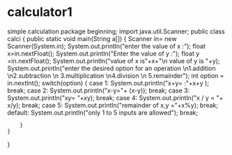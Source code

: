 # calculator1
simple calculation
package beginning;
import java.util.Scanner;
public class calci 
{
	public static void main(String a[])
	{
		Scanner in= new Scanner(System.in);
		System.out.println("enter the value of x :");
		float x=in.nextFloat();
		System.out.println("Enter the value of y :");
		float y =in.nextFloat();
		System.out.println("value of x is"+x+"\n value of y is "+y);
		System.out.println("enter the desired option for an operation \n1.addition \n2.subtraction \n 3.multiplication \n4.division \n 5.remainder");
		int option = in.nextInt();
		switch(option)
		{
		case 1:
			System.out.println("x+y= :"+x+y );
			break;
		case 2:
			System.out.println("x-y="+ (x-y));
			break;
		case 3:
			System.out.println("x*y= "+x*y);
			break;
		case 4:
			System.out.println("x / y = "+ x/y);
			break;
		case 5:
			System.out.println("remainder of x,y ="+x%y);
			break;
		default:
			System.out.println("only 1 to 5 inputs are allowed");
			break;
		
		}
	}
}
